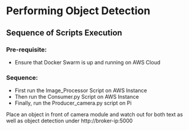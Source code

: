 # Performing Object Detection

## Sequence of Scripts Execution

### Pre-requisite:

- Ensure that Docker Swarm is up and running on AWS Cloud

### Sequence:

- First run the Image_Processor Script on AWS Instance
- Then run the Consumer.py Script on AWS Instance
- Finally, run the Producer_camera.py script on Pi

Place an object in front of camera module and watch out for both text as well as object detection under http://broker-ip:5000
